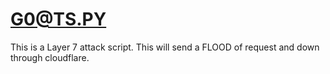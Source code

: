 # G0@TS.PY

This is a Layer 7 attack script. This will send a FLOOD of request and down through cloudflare. 
